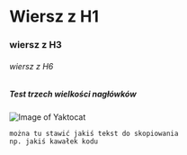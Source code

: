 # Wiersz z H1
### wiersz z H3
###### wiersz z H6
##### Test trzech wielkości nagłówków
![Image of Yaktocat](https://octodex.github.com/images/yaktocat.png)
```
można tu stawić jakiś tekst do skopiowania
np. jakiś kawałek kodu
```
